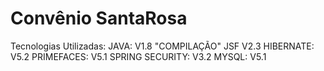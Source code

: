 # Convênio SantaRosa 
Tecnologias Utilizadas: JAVA: V1.8 "COMPILAÇÃO" JSF V2.3 HIBERNATE: V5.2 PRIMEFACES: V5.1 SPRING SECURITY: V3.2 MYSQL: V5.1
